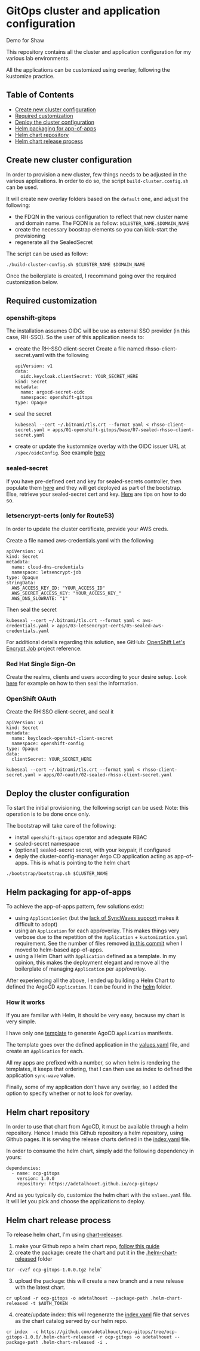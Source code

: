 # GitOps cluster and application configuration

Demo for Shaw

This repository contains all the cluster and application configuration for my various lab environments.

All the applications can be customized using overlay, following the kustomize practice.

## Table of Contents

<!-- TOC -->
- [Create new cluster configuration](#create-new-cluster-configuration)
- [Required customization](#required-customization)
- [Deploy the cluster configuration](#deploy-the-cluster-configuration)
- [Helm packaging for app-of-apps](#helm-packaging-for-app-of-apps)
- [Helm chart repository](#helm-chart-repository)
- [Helm chart release process](#helm-chart-release-process)
<!-- TOC -->

## Create new cluster configuration

In order to provision a new cluster, few things needs to be adjusted in the various applications. In order to do so, the script `build-cluster.config.sh` can be used.

It will create new overlay folders based on the `default` one, and adjust the following:
- the FDQN in the various configuration to reflect that new cluster name and domain name. The FQDN is as follow: `$CLUSTER_NAME.$DOMAIN_NAME`
- create the necessary boostrap elements so you can kick-start the provisioning
- regenerate all the SealedSecret

The script can be used as follow:
~~~
./build-cluster-config.sh $CLUSTER_NAME $DOMAIN_NAME
~~~

Once the boilerplate is created, I recommand going over the required customization below.

## Required customization

### openshift-gitops
The installation assumes OIDC will be use as external SSO provider (in this case, RH-SSO). So the user of this application needs to:
- create the RH-SSO client-secret
    Create a file named rhsso-client-secret.yaml with the following
    ~~~
    apiVersion: v1
    data:
      oidc.keycloak.clientSecret: YOUR_SECRET_HERE
    kind: Secret
    metadata:
      name: argocd-secret-oidc
      namespace: openshift-gitops
    type: Opaque
    ~~~
- seal the secret
    ~~~
    kubeseal --cert ~/.bitnami/tls.crt --format yaml < rhsso-client-secret.yaml > apps/01-openshift-gitops/base/07-sealed-rhsso-client-secret.yaml
    ~~~
- create or update the kustommize overlay with the OIDC issuer URL at `/spec/oidcConfig`. 
See example [here](apps/01-openshift-gitops/overlays/default/kustomization.yaml#L17)

### sealed-secret
If you have pre-defined cert and key for sealed-secrets controller, then populate them [here](https://github.com/adetalhouet/ocp-gitops/blob/main/apps/02-sealed-secrets/bootstrap/02-sealed-secrets-secret-EXAMPLE.yaml) and they will get deployed as part of the bootstrap.
Else, retrieve your sealed-secret cert and key. [Here](https://github.com/redhat-cop/gitops-catalog/tree/main/sealed-secrets-operator/scripts) are tips on how to do so.

### letsencrypt-certs (only for Route53)
In order to update the cluster certificate, provide your AWS creds.

Create a file named aws-credentials.yaml with the following
~~~
apiVersion: v1
kind: Secret
metadata:
  name: cloud-dns-credentials
  namespace: letsencrypt-job
type: Opaque 
stringData: 
  AWS_ACCESS_KEY_ID: "YOUR_ACCESS_ID"
  AWS_SECRET_ACCESS_KEY: "YOUR_ACCESS_KEY_"
  AWS_DNS_SLOWRATE: "1"
~~~
Then seal the secret
~~~
kubeseal --cert ~/.bitnami/tls.crt --format yaml < aws-credentials.yaml > apps/03-letsencrypt-certs/05-sealed-aws-credentials.yaml
~~~

For additional details regarding this solution, see GitHub: [OpenShift Let's Encrypt Job](https://github.com/pittar/ocp-letsencrypt-job) project reference.

### Red Hat Single Sign-On
Create the realms, clients and users according to your desire setup. 
Look [here](https://github.com/adetalhouet/ocp-gitops/blob/main/apps/06-rhsso/overlays/default/config/README.md) for example on how to then seal the information.

### OpenShift OAuth
Create the RH SSO client-secret, and seal it

~~~
apiVersion: v1
kind: Secret
metadata:
  name: keycloack-openshit-client-secret
  namespace: openshift-config
type: Opaque
data:
  clientSecret: YOUR_SECRET_HERE
~~~

~~~
kubeseal --cert ~/.bitnami/tls.crt --format yaml < rhsso-client-secret.yaml > apps/07-oauth/02-sealed-rhsso-client-secret.yaml
~~~

## Deploy the cluster configuration

To start the initial provisioning, the following script can be used:
Note: this operation is to be done once only.

The bootstrap will take care of the following:
- install `openshift-gitops` operator and adequate RBAC
- sealed-secret namespace
- (optional) sealed-secret secret, with your keypair, if configured
- deply the cluster-config-manager Argo CD application acting as app-of-apps. This is what is pointing to the helm chart

~~~
./bootstrap/bootstrap.sh $CLUSTER_NAME
~~~

## Helm packaging for app-of-apps

To achieve the app-of-apps pattern, few solutions exist:
- using `ApplicationSet` (but the [lack of SyncWaves support](https://github.com/argoproj-labs/applicationset/issues/221}) makes it difficult to adopt)
- using an `Application` for each app/overlay. This makes things very verbose due to the repetition of the `Application` + `kustomization.yaml` requirement. See the number of files removed [in this commit](https://github.com/adetalhouet/ocp-gitops/commit/d9ae7ab6fb5ed0dc2e098563ee6a1c5a154ae6d1) when I moved to helm-based app-of-apps.
- using a Helm Chart with `Application` defined as a template. In my opinion, this makes the deployment elegant and remove all the boilerplate of managing `Application` per app/overlay.

After experiencing all the above, I ended up building a Helm Chart to defined the ArgoCD `Application`. It can be found in the [helm](helm) folder.

### How it works

If you are familiar with Helm, it should be very easy, because my chart is very simple.

I have only one [template](helm/templates) to generate AgoCD `Application` manifests.

The template goes over the defined application in the [values.yaml](helm/values.yaml) file, and create an `Application` for each.

All my apps are prefixed with a number, so when helm is rendering the templates, it keeps that ordering, that I can then use as index to defined the application `sync-wave` value.

Finally, some of my application don't have any overlay, so I added the option to specify whether or not to look for overlay.

## Helm chart repository

In order to use that chart from AgoCD, it must be available through a helm repository. Hence I made this Github repository a helm repository, using Github pages.
It is serving the release charts defined in the [index.yaml](index.yaml) file.

In order to consume the helm chart, simply add the following dependency in yours:

~~~
dependencies:
  - name: ocp-gitops
    version: 1.0.0
    repository: https://adetalhouet.github.io/ocp-gitops/
~~~

And as you typically do, customize the helm chart with the `values.yaml` file. It will let you pick and choose the applications to deploy.

## Helm chart release process

To release helm chart, I'm using [chart-releaser](https://github.com/helm/chart-releaser/tree/main).

1. make your Github repo a helm chart repo, [follow this guide](https://medium.com/@mattiaperi/create-a-public-helm-chart-repository-with-github-pages-49b180dbb417)
2. create the package: create the chart and put it in the [.helm-chart-released](.helm-chart-released) folder
~~~
tar -cvzf ocp-gitops-1.0.0.tgz helm`
~~~
3. upload the package: this will create a new branch and a new release with the latest chart.
~~~
cr upload -r ocp-gitops -o adetalhouet --package-path .helm-chart-released -t $AUTH_TOKEN
~~~
4. create/update index: this will regenerate the [index.yaml](index.yaml) file that serves as the chart catalog served by our helm repo.
~~~
cr index  -c https://github.com/adetalhouet/ocp-gitops/tree/ocp-gitops-1.0.0/.helm-chart-released -r ocp-gitops -o adetalhouet --package-path .helm-chart-released -i .
~~~
